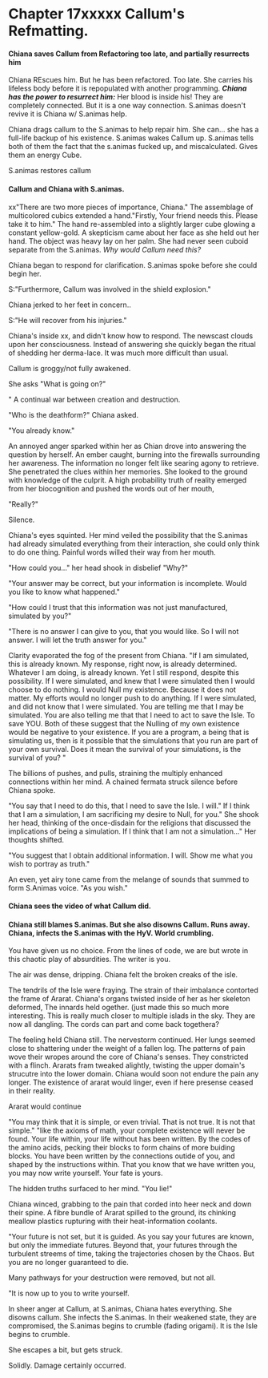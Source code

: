 Chapter 17xxxxx Callum's Refmatting. 
=====================================

#### Chiana saves Callum from Refactoring too late, and partially resurrects him

Chiana REscues him. But he has been refactored. Too late. She carries
his lifeless body before it is repopulated with another programming.
***Chiana has the power to resurrect him:*** Her blood is inside his!
They are completely connected. But it is a one way connection. S.animas
doesn't revive it is Chiana w/ S.animas help.

Chiana drags callum to the S.animas to help repair him. She can... she
has a full-life backup of his existence. S.animas wakes Callum up.
S.animas tells both of them the fact that the s.animas fucked up, and
miscalculated. Gives them an energy Cube.

S.animas restores callum

#### Callum and Chiana with S.animas. 

xx"There are two more pieces of importance, Chiana." The assemblage of
multicolored cubics extended a hand."Firstly, Your friend needs this.
Please take it to him." The hand re-assembled into a slightly larger
cube glowing a constant yellow-gold. A skepticism came about her face as
she held out her hand. The object was heavy lay on her palm. She had
never seen cuboid separate from the S.animas. *Why would Callum need
this?*

Chiana began to respond for clarification. S.animas spoke before she
could begin her.

S:"Furthermore, Callum was involved in the shield explosion."

Chiana jerked to her feet in concern..

S:"He will recover from his injuries."

Chiana's inside xx, and didn't know how to respond. The newscast clouds
upon her consciousness. Instead of answering she quickly began the
ritual of shedding her derma-lace. It was much more difficult than
usual.

Callum is groggy/not fully awakened.

She asks "What is going on?"

" A continual war between creation and destruction.

"Who is the deathform?" Chiana asked.

"You already know."

An annoyed anger sparked within her as Chian drove into answering the
question by herself. An ember caught, burning into the firewalls
surrounding her awareness. The information no longer felt like searing
agony to retrieve. She penetrated the clues within her memories. She
looked to the ground with knowledge of the culprit. A high probability
truth of reality emerged from her biocognition and pushed the words out
of her mouth,

"Really?"

Silence.

Chiana's eyes squinted. Her mind veiled the possibility that the
S.animas had already simulated everything from their interaction, she
could only think to do one thing. Painful words willed their way from
her mouth.

"How could you..." her head shook in disbelief "Why?"

"Your answer may be correct, but your information is incomplete. Would
you like to know what happened."

"How could I trust that this information was not just manufactured,
simulated by you?\"

"There is no answer I can give to you, that you would like. So I will
not answer. I will let the truth answer for you."

Clarity evaporated the fog of the present from Chiana. "If I am
simulated, this is already known. My response, right now, is already
determined. Whatever I am doing, is already known. Yet I still respond,
despite this possibility. If I were simulated, and knew that I were
simulated then I would choose to do nothing. I would Null my existence.
Because it does not matter. My efforts would no longer push to do
anything. If I were simulated, and did not know that I were simulated.
You are telling me that I may be simulated. You are also telling me that
that I need to act to save the Isle. To save YOU. Both of these suggest
that the Nulling of my own existence would be negative to your
existence. If you are a program, a being that is simulating us, then is
it possible that the simulations that you run are part of your own
survival. Does it mean the survival of your simulations, is the survival
of you? "

The billions of pushes, and pulls, straining the multiply enhanced
connections within her mind. A chained fermata struck silence before
Chiana spoke.

"You say that I need to do this, that I need to save the Isle. I will."
If I think that I am a simulation, I am sacrificing my desire to Null,
for you." She shook her head, thinking of the once-disdain for the
religions that discussed the implications of being a simulation. If I
think that I am not a simulation..." Her thoughts shifted.

"You suggest that I obtain additional information. I will. Show me what
you wish to portray as truth."

An even, yet airy tone came from the melange of sounds that summed to
form S.Animas voice. "As you wish."

#### Chiana sees the video of what Callum did. 

#### Chiana still blames S.animas. But she also disowns Callum. Runs away. Chiana, infects the S.animas with the HyV. World crumbling.

You have given us no choice. From the lines of code, we are but wrote in
this chaotic play of absurdities. The writer is you.

The air was dense, dripping. Chiana felt the broken creaks of the isle.

The tendrils of the Isle were fraying. The strain of their imbalance
contorted the frame of Ararat. Chiana's organs twisted inside of her as
her skeleton deformed, The innards held ogether. (just made this so much
more interesting. This is really much closer to multiple islads in the
sky. They are now all dangling. The cords can part and come back
togethera?

The feeling held Chiana still. The nervestorm continued. Her lungs
seemed close to shattering under the weight of a fallen log. The
patterns of pain wove their wropes around the core of Chiana's senses.
They constricted with a flinch. Ararats fram tweaked alightly, twisting
the upper domain's strucutre into the lower domain. Chiana would soon
not endure the pain any longer. The existence of ararat would linger,
even if here presense ceased in their reality.

Ararat would continue

"You may think that it is simple, or even trivial. That is not true. It
is not that simple." "like the axioms of math, your complete existence
will never be found. Your life within, your life without has been
written. By the codes of the amino acids, pecking their blocks to form
chains of more buiding blocks. You have been written by the connections
outide of you, and shaped by the instructions within. That you know that
we have written you, you may now write yourself. Your fate is yours.

The hidden truths surfaced to her mind. "You lie!"

Chiana winced, grabbing to the pain that corded into heer neck and down
their spine. A fibre bundle of Ararat spilled to the ground, its
chinking meallow plastics rupturing with their heat-information
coolants.

"Your future is not set, but it is guided. As you say your futures are
known, but only the immediate futures. Beyond that, your futures through
the turbulent streems of time, taking the trajectories chosen by the
Chaos. But you are no longer guaranteed to die.

Many pathways for your destruction were removed, but not all.

"It is now up to you to write yourself.

In sheer anger at Callum, at S.animas, Chiana hates everything. She
disowns callum. She infects the S.animas. In their weakened state, they
are compromised, the S.animas begins to crumble (fading origami). It is
the Isle begins to crumble.

She escapes a bit, but gets struck.

Solidly. Damage certainly occurred.
